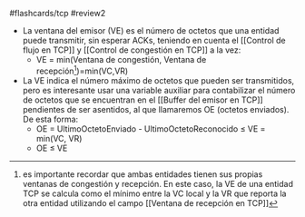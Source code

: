 #flashcards/tcp 
#review2 

- La ventana del emisor (VE) es el número de octetos que una entidad puede transmitir, sin esperar ACKs, teniendo en cuenta el [[Control de flujo en TCP]] y [[Control de congestión en TCP]] a la vez:
	- VE = min(Ventana de congestión, Ventana de recepción[^1])=min(VC,VR)
- La VE indica el número máximo de octetos que pueden ser transmitidos, pero es interesante usar una variable auxiliar para contabilizar el número de octetos que se encuentran en el [[Buffer del emisor en TCP]] pendientes de ser asentidos, al que llamaremos OE (octetos enviados). De esta forma:
	- OE = UltimoOctetoEnviado - UltimoOctetoReconocido ≤ VE = min(VC, VR)
	- OE ≤ VE

[^1]: es importante recordar que ambas entidades tienen sus propias ventanas de congestión y recepción. En este caso, la VE de una entidad TCP se calcula como el mínimo entre la VC local y la VR que reporta la otra entidad utilizando el campo [[Ventana de recepción en TCP]]